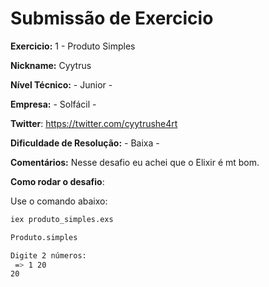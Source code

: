 # Submissão de Exercicio

**Exercicio:** 1 - Produto Simples

**Nickname:** Cyytrus

**Nível Técnico:** - Junior -

**Empresa:** - Solfácil -

**Twitter**: https://twitter.com/cyytrushe4rt

**Dificuldade de Resolução:** - Baixa -

**Comentários:** Nesse desafio eu achei que o Elixir é mt bom. 

**Como rodar o desafio**: 

Use o comando abaixo: 
```bash
iex produto_simples.exs

Produto.simples

Digite 2 números:
 => 1 20
20
```